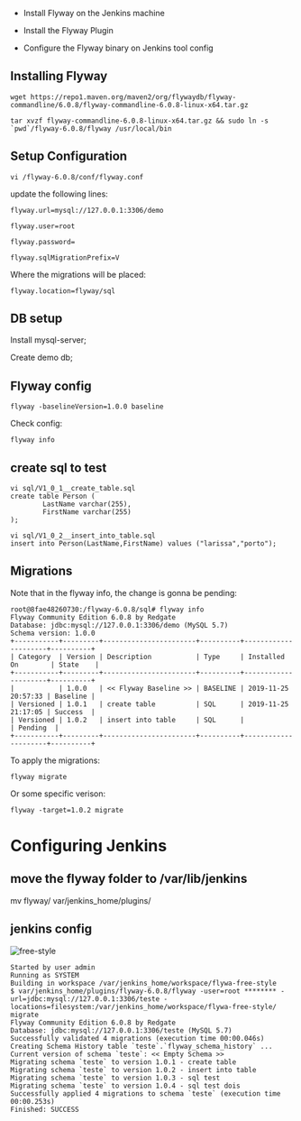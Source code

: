 - Install Flyway on the Jenkins machine

- Install the Flyway Plugin

- Configure the Flyway binary on Jenkins tool config

## Installing Flyway

``wget https://repo1.maven.org/maven2/org/flywaydb/flyway-commandline/6.0.8/flyway-commandline-6.0.8-linux-x64.tar.gz ``

``tar xvzf flyway-commandline-6.0.8-linux-x64.tar.gz && sudo ln -s `pwd`/flyway-6.0.8/flyway /usr/local/bin``

## Setup Configuration

``vi /flyway-6.0.8/conf/flyway.conf``

update the following lines:

``flyway.url=mysql://127.0.0.1:3306/demo``

``flyway.user=root``

``flyway.password=``

``flyway.sqlMigrationPrefix=V``

Where the migrations will be placed:

``flyway.location=flyway/sql``

## DB setup

Install mysql-server;

Create demo db;

## Flyway config

``flyway -baselineVersion=1.0.0 baseline``

Check config:

``flyway info``

## create sql to test

~~~~
vi sql/V1_0_1__create_table.sql 
create table Person (
        LastName varchar(255),
        FirstName varchar(255)
);
~~~~

~~~~
vi sql/V1_0_2__insert_into_table.sql 
insert into Person(LastName,FirstName) values ("larissa","porto");
~~~~

## Migrations

Note that in the flyway info, the change is gonna be pending:

~~~~
root@8fae48260730:/flyway-6.0.8/sql# flyway info
Flyway Community Edition 6.0.8 by Redgate
Database: jdbc:mysql://127.0.0.1:3306/demo (MySQL 5.7)
Schema version: 1.0.0
+-----------+---------+-----------------------+----------+---------------------+----------+
| Category  | Version | Description           | Type     | Installed On        | State    |
+-----------+---------+-----------------------+----------+---------------------+----------+
|           | 1.0.0   | << Flyway Baseline >> | BASELINE | 2019-11-25 20:57:33 | Baseline |
| Versioned | 1.0.1   | create table          | SQL      | 2019-11-25 21:17:05 | Success  |
| Versioned | 1.0.2   | insert into table     | SQL      |                     | Pending  |
+-----------+---------+-----------------------+----------+---------------------+----------+
~~~~

To apply the migrations:

``flyway migrate``

Or some specific verison:

``flyway -target=1.0.2 migrate``

# Configuring Jenkins

## move the flyway folder to /var/lib/jenkins

mv flyway/ var/jenkins_home/plugins/

## jenkins config

![free-style](/images/free-style)

~~~~
Started by user admin
Running as SYSTEM
Building in workspace /var/jenkins_home/workspace/flywa-free-style
$ var/jenkins_home/plugins/flyway-6.0.8/flyway -user=root ******** -url=jdbc:mysql://127.0.0.1:3306/teste -locations=filesystem:/var/jenkins_home/workspace/flywa-free-style/ migrate
Flyway Community Edition 6.0.8 by Redgate
Database: jdbc:mysql://127.0.0.1:3306/teste (MySQL 5.7)
Successfully validated 4 migrations (execution time 00:00.046s)
Creating Schema History table `teste`.`flyway_schema_history` ...
Current version of schema `teste`: << Empty Schema >>
Migrating schema `teste` to version 1.0.1 - create table
Migrating schema `teste` to version 1.0.2 - insert into table
Migrating schema `teste` to version 1.0.3 - sql test
Migrating schema `teste` to version 1.0.4 - sql test dois
Successfully applied 4 migrations to schema `teste` (execution time 00:00.253s)
Finished: SUCCESS
~~~~
